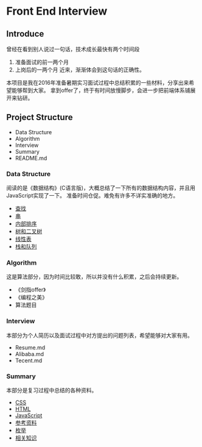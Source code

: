 # Front End Interview
## Introduce
曾经在看到别人说过一句话，技术成长最快有两个时间段
1. 准备面试的前一两个月
2. 上岗后的一两个月
近来，渐渐体会到这句话的正确性。

本项目是我在2016年准备暑期实习面试过程中总结积累的一些材料，分享出来希望能够帮到大家。
拿到offer了，终于有时间放慢脚步，会进一步把前端体系铺展开来钻研。

## Project Structure
- Data Structure
- Algorithm
- Interview
- Summary
- README.md

### Data Structure
阅读的是《数据结构》(C语言版)，大概总结了一下所有的数据结构内容，并且用JavaScript实现了一下。
准备时间仓促。难免有许多不详实准确的地方。

- [查找](https://github.com/WilsonLiu95/FrontEndInterview/)
- [串](https://github.com/WilsonLiu95/FrontEndInterview/)
- [内部排序](https://github.com/WilsonLiu95/FrontEndInterview/)
- [树和二叉树](https://github.com/WilsonLiu95/FrontEndInterview/)
- [线性表](https://github.com/WilsonLiu95/FrontEndInterview/)
- [栈和队列](https://github.com/WilsonLiu95/FrontEndInterview/)

### Algorithm
这是算法部分，因为时间比较敢，所以并没有什么积累，之后会持续更新。
- 《剑指offer》
- 《编程之美》
- 算法题目
### Interview
本部分为个人简历以及面试过程中对方提出的问题列表，希望能够对大家有用。
- Resume.md
- Alibaba.md
- Tecent.md

### Summary
本部分是复习过程中总结的各种资料。

- [CSS](https://github.com/WilsonLiu95/FrontEndInterview)
- [HTML](https://github.com/WilsonLiu95/FrontEndInterview)
- [JavaScript](https://github.com/WilsonLiu95/FrontEndInterview)
- [参考资料](https://github.com/WilsonLiu95/FrontEndInterview)
- [枚举](https://github.com/WilsonLiu95/FrontEndInterview)
- [相关知识](https://github.com/WilsonLiu95/FrontEndInterview)
